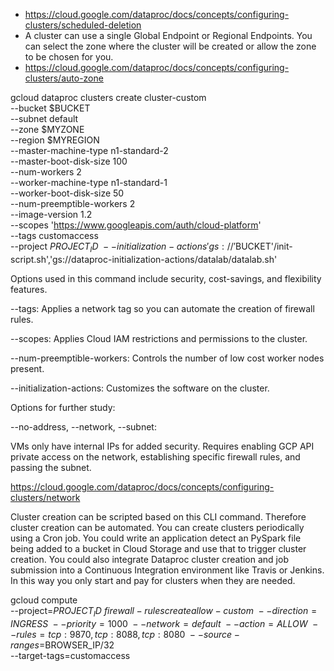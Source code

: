 - https://cloud.google.com/dataproc/docs/concepts/configuring-clusters/scheduled-deletion
- A cluster can use a single Global Endpoint or Regional Endpoints. You can select the zone where the cluster will be created or allow the zone to be chosen for you.
- https://cloud.google.com/dataproc/docs/concepts/configuring-clusters/auto-zone

gcloud dataproc clusters create cluster-custom \
--bucket $BUCKET \
--subnet default \
--zone $MYZONE \
--region $MYREGION \
--master-machine-type n1-standard-2 \
--master-boot-disk-size 100 \
--num-workers 2 \
--worker-machine-type n1-standard-1 \
--worker-boot-disk-size 50 \
--num-preemptible-workers 2 \
--image-version 1.2 \
--scopes 'https://www.googleapis.com/auth/cloud-platform' \
--tags customaccess \
--project $PROJECT_ID \
--initialization-actions 'gs://'$BUCKET'/init-script.sh','gs://dataproc-initialization-actions/datalab/datalab.sh'

Options used in this command include security, cost-savings, and flexibility features.

--tags: Applies a network tag so you can automate the creation of firewall rules.

--scopes: Applies Cloud IAM restrictions and permissions to the cluster.

--num-preemptible-workers: Controls the number of low cost worker nodes present.

--initialization-actions: Customizes the software on the cluster.

Options for further study:

--no-address, --network, --subnet:

VMs only have internal IPs for added security. Requires enabling GCP API private access on the network, establishing specific firewall rules, and passing the subnet.

https://cloud.google.com/dataproc/docs/concepts/configuring-clusters/network

Cluster creation can be scripted based on this CLI command. Therefore cluster creation can be automated. You can create clusters periodically using a Cron job. You could write an application detect an PySpark file being added to a bucket in Cloud Storage and use that to trigger cluster creation. You could also integrate Dataproc cluster creation and job submission into a Continuous Integration environment like Travis or Jenkins. In this way you only start and pay for clusters when they are needed.




gcloud compute \
--project=$PROJECT_ID \
firewall-rules create allow-custom \
--direction=INGRESS \
--priority=1000 \
--network=default \
--action=ALLOW \
--rules=tcp:9870,tcp:8088,tcp:8080 \
--source-ranges=$BROWSER_IP/32 \
--target-tags=customaccess

